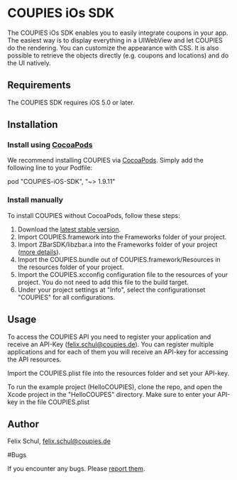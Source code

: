 # COUPIES iOs SDK

The COUPIES iOs SDK enables you to easily integrate coupons in your app. The easiest way is to display everything in a UIWebView and let COUPIES do the rendering. You can customize the appearance with CSS. It is also possible to retrieve the objects directly (e.g. coupons and locations) and do the UI natively.

## Requirements

The COUPIES SDK requires iOS 5.0 or later.

## Installation

### Install using [CocoaPods](http://cocoapods.org)

We recommend installing COUPIES via [CocoaPods](http://cocoapods.org). Simply add the following line to your Podfile:

pod "COUPIES-iOS-SDK", "~> 1.9.11"

### Install manually

To install COUPIES without CocoaPods, follow these steps:
1. Download the [latest stable version](https://github.com/coupies-gmbh/ios-sdk/).
2. Import COUPIES.framework into the Frameworks folder of your project.
3. Import ZBarSDK/libzbar.a into the Frameworks folder of your project ([more details](https://github.com/ZBar/ZBar)).
3. Import the COUPIES.bundle out of COUPIES.framework/Resources in the resources folder of your project.
4. Import the COUPIES.xcconfig configuration file to the resources of your project. You do not need to add this file to the build target.
5. Under your project settings at "Info", select the configurationset "COUPIES" for all configurations. 

## Usage

To access the COUPIES API you need to register your application and receive an API-Key (felix.schul@coupies.de). You can register multiple applications and for each of them you will receive an API-key for accessing the API resources.

Import the COUPIES.plist file into the resources folder and set your API-key.

To run the example project (HelloCOUPIES), clone the repo, and open the Xcode project in the "HelloCOUPES" directory. Make sure to enter your API-key in the file COUPIES.plist

## Author

Felix Schul, felix.schul@coupies.de

#Bugs

If you encounter any bugs. Please [report them](https://github.com/coupies-gmbh/ios-sdk/issues).